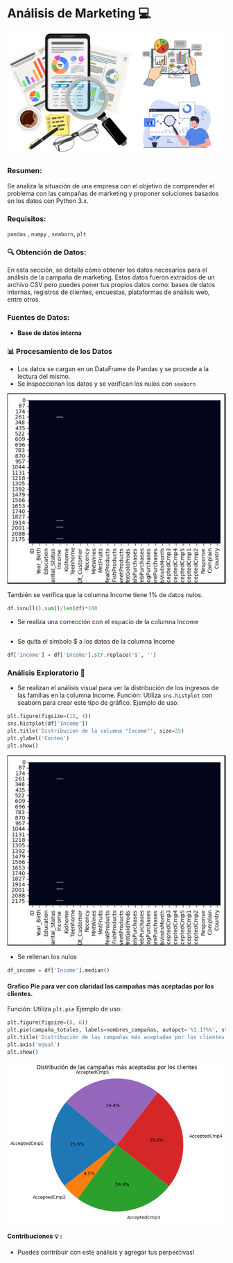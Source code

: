 # Análisis de Marketing 💻
![Imagen marketing](https://github.com/AleDV89/An-lisis_MKT/blob/main/Marketing.png
)
### Resumen:
Se analiza la situación de una empresa con el objetivo de comprender el problema con las campañas de marketing y proponer soluciones basados en los datos con Python 3.x.

### Requisitos: 

`pandas` , `numpy` , `seaborn`, `plt`

### 🔍 Obtención de Datos:
En esta sección, se detalla cómo obtener los datos necesarios para el análisis de la campaña de marketing. 
Estos datos fueron extraidos de un archivo CSV pero puedes poner tus propios datos como:  bases de datos internas, registros de clientes, encuestas, plataformas de análisis web, entre otros.

### Fuentes de Datos:

- **Base de datos interna**

### 📊 Procesamiento de los Datos
* Los datos se cargan en un DataFrame de Pandas y se procede a la lectura del mismo.
* Se inspeccionan los datos y se verifican los nulos con `seaborn`
  
![Verificar Nulos ](https://github.com/AleDV89/An-lisis_MKT/blob/main/seaborn.png
)

También se verifica que la columna Income tiene 1% de datos nulos.


```python
df.isnull().sum()/len(df)*100


```
* Se realiza una corrección con el espacio de la columna Income
```python

```
* Se quita el simbolo $ a los datos de la columna Income

```python
df['Income'] = df['Income'].str.replace('$', '')

```
### Análisis Exploratorio 📝

* Se realizan el  análisis visual para ver la distribución de los ingresos de las familias en la columna Income.
Función: Utiliza `sns.histplot` con seaborn para crear este tipo de gráfico.
 Ejemplo de uso:
```python
plt.figure(figsize=(12, 4))
sns.histplot(df['Income'])
plt.title('Distribucion de la columna "Income"', size=25)
plt.ylabel('Conteo')
plt.show()

 ``` 
![Distribucion ](https://github.com/AleDV89/An-lisis_MKT/blob/main/seaborn.png
)

* Se rellenan los nulos
```python
df_income = df['Income'].median()

```
#### Grafico Pie para ver con claridad las campañas más aceptadas por los clientes.
Función: Utiliza `plt.pie`
Ejemplo de uso:
```python
plt.figure(figsize=(8, 6))
plt.pie(campaña_totales, labels=nombres_campañas, autopct='%1.1f%%', startangle=140)
plt.title('Distribución de las campañas más aceptadas por los clientes')
plt.axis('equal') 
plt.show()
```
![pie](https://github.com/AleDV89/An-lisis_MKT/blob/main/.pie.png)

#### Contribuciones 💡 :
* Puedes contribuir con este análisis y agregar tus perpectivas!

